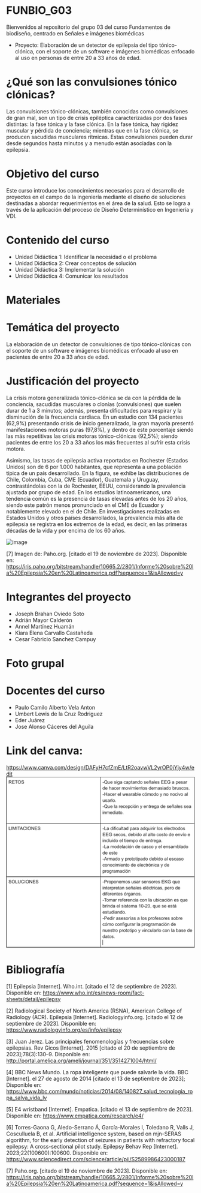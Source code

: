 # FUNBIO_G03
Bienvenidos al repositorio del grupo 03 del curso Fundamentos de biodiseño, centrado en Señales e imágenes biomédicas
+ Proyecto: Elaboración de un detector de epilepsia del tipo tónico-clónica, con el soporte de un software e imágenes biomédicas enfocado al uso en personas de entre 20 a 33 años de edad.

# ¿Qué son las convulsiones tónico clónicas?
Las convulsiones tónico-clónicas, también conocidas como convulsiones de gran mal, son un tipo de crisis epiléptica caracterizadas por dos fases distintas: la fase tónica y la fase clónica. En la fase tónica, hay rigidez muscular y pérdida de conciencia; mientras que en la fase clónica, se producen sacudidas musculares rítmicas. Estas convulsiones pueden durar desde segundos hasta minutos y a menudo están asociadas con la epilepsia.

# Objetivo del curso
Este curso introduce los conocimientos necesarios para el desarrollo de proyectos en el campo de la ingeniería mediante el diseño de soluciones destinadas a abordar requerimientos en el área de la salud. Esto se logra a través de la aplicación del proceso de Diseño Determinístico en Ingeniería y VDI.

# Contenido del curso 
+ Unidad Didáctica 1: Identificar la necesidad o el problema
+ Unidad Didáctica 2: Crear conceptos de solución
+ Unidad Didáctica 3: Implementar la solución
+ Unidad Didáctica 4: Comunicar los resultados

# Materiales

# Temática del proyecto
La elaboración de un detector de convulsiones de tipo tónico-clónicas con el soporte de un software e imágenes biomédicas enfocado al uso en pacientes de entre 20 a 33 años de edad.

# Justificación del proyecto
La crisis motora generalizada tónico-clónica se da con la pérdida de la conciencia, sacudidas musculares o clonías (convulsiones) que suelen durar de 1 a 3 minutos; además, presenta dificultades para respirar y la disminución de la frecuencia cardiaca. En un estudio con 134 pacientes (62,9%) presentando crisis de inicio generalizado, la gran mayoría presentó manifestaciones motoras puras (97,8%), y dentro de este porcentaje siendo las más repetitivas las crisis motoras tónico-clónicas (92,5%); siendo pacientes de entre los 20 a 33 años los más frecuentes al sufrir esta crisis motora. 

Asimismo, las tasas de epilepsia activa reportadas en Rochester (Estados Unidos) son de 6 por 1.000 habitantes, que representa a una población típica de un país desarrollado. En la figura, se exhibe las distribuciones de Chile, Colombia, Cuba, CME (Ecuador), Guatemala y Uruguay, contrastándolas con la de Rochester, EEUU, considerando la prevalencia ajustada por grupo de edad. En los estudios latinoamericanos, una tendencia común es la presencia de tasas elevadas antes de los 20 años, siendo este patrón menos pronunciado en el CME de Ecuador y notablemente elevado en el de Chile. En investigaciones realizadas en Estados Unidos y otros países desarrollados, la prevalencia más alta de epilepsia se registra en los extremos de la edad, es decir, en las primeras décadas de la vida y por encima de los 60 años.

![image](https://github.com/JosephOviedo/Proyecto_de_Funbio/assets/143360320/76619cd9-7b07-4eac-ad94-43035dbe9ce7)

[7] Imagen de: Paho.org. [citado el 19 de noviembre de 2023]. Disponible en: https://iris.paho.org/bitstream/handle/10665.2/2801/Informe%20sobre%20la%20Epilepsia%20en%20Latinoamerica.pdf?sequence=1&isAllowed=y


# Integrantes del proyecto
+ Joseph Brahan Oviedo Soto
+ Adrián Mayor Calderón
+ Annel Martínez Huamán
+ Kiara Elena Carvallo Castañeda
+ Cesar Fabricio Sanchez Campuy

# Foto grupal

# Docentes del curso
- Paulo Camilo Alberto Vela Anton
- Umbert Lewis de la Cruz Rodriguez
- Eder Juárez
- Jose Alonso Cáceres del Aguila

# Link del canva:
https://www.canva.com/design/DAFyH7cfZmE/LtR2oavwVL2yrOP0jYjy4w/edit
![image](https://github.com/JosephOviedo/Proyecto_de_Funbio/blob/main/Imagenes/IMG_0328.jpeg)


# Bibliografía
[1] Epilepsia [Internet]. Who.int. [citado el 12 de septiembre de 2023]. Disponible en: https://www.who.int/es/news-room/fact-sheets/detail/epilepsy

[2] Radiological Society of North America (RSNA), American College of Radiology (ACR). Epilepsia [Internet]. Radiologyinfo.org. [citado el 12 de septiembre de 2023]. Disponible en: https://www.radiologyinfo.org/es/info/epilepsy

[3] Juan Jerez. Las principales fenomenologías y frecuencias sobre epilepsias. Rev Gicos [Internet]. 2015 [citado el 20 de septiembre de 2023];78(3):130–9. Disponible en: http://portal.amelica.org/ameli/journal/351/3514271004/html/

[4] BBC News Mundo. La ropa inteligente que puede salvarle la vida. BBC [Internet]. el 27 de agosto de 2014 [citado el 13 de septiembre de 2023]; Disponible en: https://www.bbc.com/mundo/noticias/2014/08/140827_salud_tecnologia_ropa_salva_vida_lv

[5] E4 wristband [Internet]. Empatica. [citado el 13 de septiembre de 2023]. Disponible en: https://www.empatica.com/research/e4/

[6] Torres-Gaona G, Aledo-Serrano Á, García-Morales I, Toledano R, Valls J, Cosculluela B, et al. Artificial intelligence system, based on mjn-SERAS algorithm, for the early detection of seizures in patients with refractory focal epilepsy: A cross-sectional pilot study. Epilepsy Behav Rep [Internet]. 2023;22(100600):100600. Disponible en: https://www.sciencedirect.com/science/article/pii/S2589986423000187

[7] Paho.org. [citado el 19 de noviembre de 2023]. Disponible en: https://iris.paho.org/bitstream/handle/10665.2/2801/Informe%20sobre%20la%20Epilepsia%20en%20Latinoamerica.pdf?sequence=1&isAllowed=y

